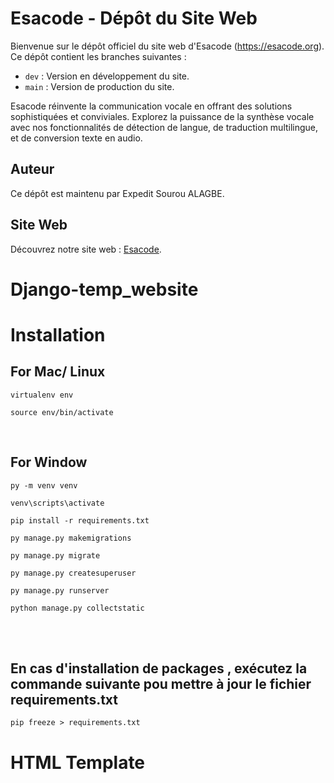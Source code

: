 # Esacode - Dépôt du Site Web

Bienvenue sur le dépôt officiel du site web d'Esacode (https://esacode.org). Ce dépôt contient les branches suivantes :

- `dev` : Version en développement du site.
- `main` : Version de production du site.

Esacode réinvente la communication vocale en offrant des solutions sophistiquées et conviviales. Explorez la puissance de la synthèse vocale avec nos fonctionnalités de détection de langue, de traduction multilingue, et de conversion texte en audio.

## Auteur

Ce dépôt est maintenu par Expedit Sourou ALAGBE.

## Site Web

Découvrez notre site web : [Esacode](https://esacode.org).
# Django-temp_website


# Installation

## For Mac/ Linux

`virtualenv env`

`source env/bin/activate`

</br>

## For Window

`py -m venv venv`

`venv\scripts\activate`

`pip install -r requirements.txt`

`py manage.py makemigrations`

`py manage.py migrate`

`py manage.py createsuperuser`

`py manage.py runserver`

`python manage.py collectstatic`



</br>
</br>


## En cas d'installation de packages , exécutez la commande suivante pou mettre à jour le fichier requirements.txt 

`pip freeze > requirements.txt`


# HTML Template